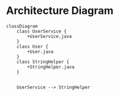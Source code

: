 # Architecture Diagram

```mermaid
classDiagram
    class UserService {
        +UserService.java
    }
    class User {
        +User.java
    }
    class StringHelper {
        +StringHelper.java
    }


    UserService --> StringHelper
```